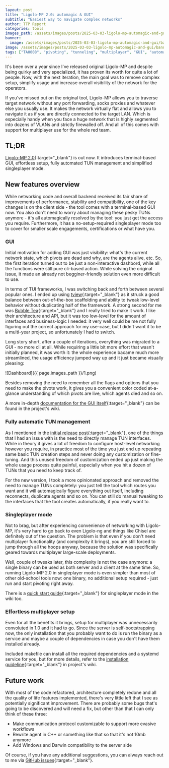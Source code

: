 ```yaml
---
layout: post
title: "Ligolo-MP 2.0: automagic & GUI" 
subtitle: "Easiest way to navigate complex networks"
author: TTP Report
categories: tools
images_path: /assets/images/posts/2025-03-03-ligolo-mp-automagic-and-gui
banner:
  image: /assets/images/posts/2025-03-03-ligolo-mp-automagic-and-gui/banner.png
image: /assets/images/posts/2025-03-03-ligolo-mp-automagic-and-gui/banner.png
tags: ["TA0008", "pivoting", "tunneling", "multiplayer", "GUI", "automation"]
---
```


It's been over a year since I've released original Ligolo-MP and despite being quirky and very specialized, it has proven its worth for quite a lot of people. Now, with the next iteration, the main goal was to remove complex setup, simplify usage and increase overall visibility of the network for the operators.

If you've missed out on the original tool, Ligolo-MP allows you to traverse target network without any port forwarding, socks proxies and whatever else you usually use. It makes the network virtually flat and allows you to navigate it as if you are directly connected to the target LAN. Which is especially handy when you face a huge network that is highly segmented into dozens of VLANs and strictly firewalled off. And all of this comes with support for multiplayer use for the whole red team.

## TL;DR

[Ligolo-MP 2.0](https://github.com/ttpreport/ligolo-mp){:target="_blank"} is out now. It introduces terminal-based GUI, effortless setup, fully automated TUN management and simplified singleplayer mode.

## New features overview

While networking code and overall backend received its fair share of improvements of performance, stability and compatibility, one of the key changes is on the client side - the tool comes with a terminal-based GUI now. You also don't need to worry about managing these pesky TUNs anymore - it's all automagically resolved by the tool: you just get the access you require. Furthermore, it has a no-setup-required singleplayer mode too to cover for smaller scale engagements, certifications or what have you.

### GUI

Initial motivation for adding GUI was just visibility: what's the current network state, which pivots are dead and why, are the agents alive, etc. So, the first iteration turned out to be just a non-interactive dashbord, while all the functions were still pure cli-based action. While solving the original issue, it made an already not begginer-friendly solution even more difficult to use.

In terms of TUI frameworks, I was switching back and forth between several popular ones. I ended up using [tview](https://github.com/rivo/tview){:target="_blank"} as it struck a good balance between out-of-the-box scaffolding and ability to tweak low-level behavior without duplicating half of the framework. A strong second for me was [Bubble Tea](https://github.com/charmbracelet/bubbletea){:target="_blank"} and I really tried to make it work. I like their architecture and API, but it was too low-level for the amount of interfaces and business-logic I needed: it very well could be me not fully figuring out the correct approach for my use-case, but I didn't want it to be a multi-year project, so unfortunately I had to switch.

Long story short, after a couple of iterations, everything was migrated to a GUI - no more cli at all. While requiring a little bit more effort that wasn't initially planned, it was worth it: the whole experience bacame much more streamlined, the usage efficiency jumped way up and it just became visually pleasing:

![Dashboard]({{ page.images_path }}/1.png)

Besides removing the need to remember all the flags and options that you need to make the pivots work, it gives you a convenient color coded at-a-glance understanding of which pivots are live, which agents died and so on.

A more in-depth [documentation for the GUI itself](https://github.com/ttpreport/ligolo-mp/wiki/dashboard-overview){:target="_blank"} can be found in the project's wiki.

### Fully automatic TUN management

As I mentioned in the [initial release post](/tools/2024/01/21/ligolo-mp-pivoting-with-friends.html){:target="_blank"}, one of the things that I had an issue with is the need to directly manage TUN interfaces. While in theory it gives a lot of freedom to configure host-level networking however you require, in practice most of the time you just end up repeating same basic TUN creation steps and never doing any customization or fine-tuning. And this unused freedom of customization ended up just making the whole usage process quite painful, especially when you hit a dozen of TUNs that you need to keep track of.

For the new version, I took a more opinionated approach and removed the need to manage TUNs completely: you just tell the tool which routes you want and it will automagically figure everything out itself, including reconnects, duplicate agents and so on. You can still do manual tweaking to the interfaces that the tool creates automatically, if you really want to.

### Singleplayer mode

Not to brag, but after experiencing convenience of networking with Ligolo-MP, it's very hard to go back to even Ligolo-ng and things like Chisel are definitely out of the question. The problem is that even if you don't need multiplayer functionality (and complexity it brings), you are still forced to jump through all the hoops anyway, because the solution was specifically geared towards multiplayer large-scale deployments.

Well, couple of tweaks later, this complexity is not the case anymore: a single binary can be used as both server and a client at the same time. So, running Ligolo-MP 2.0 in singleplayer mode is even simpler than most of other old-school tools now: one binary, no additional setup required - just run and start pivoting right away.

There is a [quick start guide](https://github.com/ttpreport/ligolo-mp/wiki/Singleplayer:-quick-start){:target="_blank"} for singleplayer mode in the wiki too.

### Effortless multiplayer setup

Even for all the benefits it brings, setup for multiplayer was unnecessarily convoluted in 1.0 and it had to go. Since the server is self-bootstrapping now, the only installation that you probably want to do is run the binary as a service and maybe a couple of dependencies in case you don't have them installed already. 

Included makefile can install all the required dependencies and a systemd service for you, but for more details, refer to the [installation guideline](https://github.com/ttpreport/ligolo-mp/wiki/server-quick-install){:target="_blank"} in project's wiki.

## Future work

With most of the code refactored, architecture completely redone and all the quality of life features implemented, there's very little left that I see as potentially significant improvement. There are probably some bugs that's going to be discovered and will need a fix, but other than that I can only think of these three:

* Make communication protocol customizable to support more evasive workflows
* Rewrite agent in C++ or something like that so that it's not 10mb anymore
* Add Windows and Darwin compatibility to the server side

Of course, if you have any additional suggestions, you can always reach out to me via [GitHub issues](https://github.com/ttpreport/ligolo-mp/issues){:target="_blank"}.